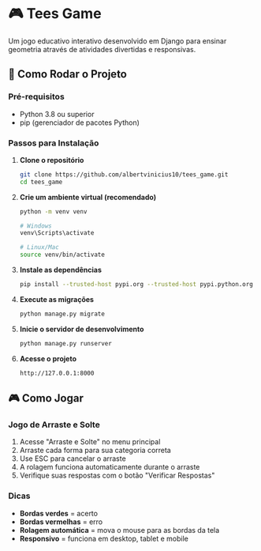 # 🎮 Tees Game

Um jogo educativo interativo desenvolvido em Django para ensinar geometria através de atividades divertidas e responsivas.

## 🚀 Como Rodar o Projeto

### Pré-requisitos
- Python 3.8 ou superior
- pip (gerenciador de pacotes Python)

### Passos para Instalação

1. **Clone o repositório**
   ```bash
   git clone https://github.com/albertvinicius10/tees_game.git
   cd tees_game
   ```

2. **Crie um ambiente virtual (recomendado)**
   ```bash
   python -m venv venv
   
   # Windows
   venv\Scripts\activate
   
   # Linux/Mac
   source venv/bin/activate
   ```

3. **Instale as dependências**
   ```bash
   pip install --trusted-host pypi.org --trusted-host pypi.python.org --trusted-host files.pythonhosted.org -r requirements.txt
   ```

4. **Execute as migrações**
   ```bash
   python manage.py migrate
   ```

5. **Inicie o servidor de desenvolvimento**
   ```bash
   python manage.py runserver
   ```

6. **Acesse o projeto**
   ```
   http://127.0.0.1:8000
   ```

## 🎮 Como Jogar

### Jogo de Arraste e Solte
1. Acesse "Arraste e Solte" no menu principal
2. Arraste cada forma para sua categoria correta
3. Use ESC para cancelar o arraste
4. A rolagem funciona automaticamente durante o arraste
5. Verifique suas respostas com o botão "Verificar Respostas"

### Dicas
- **Bordas verdes** = acerto
- **Bordas vermelhas** = erro
- **Rolagem automática** = mova o mouse para as bordas da tela
- **Responsivo** = funciona em desktop, tablet e mobile